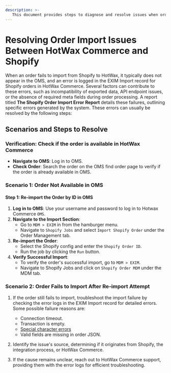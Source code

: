```yaml
---
description: >-
   This document provides steps to diagnose and resolve issues when orders fail to transfer from Shopify to HotWax Commerce (OMS).
---
```


# Resolving Order Import Issues Between HotWax Commerce and Shopify

When an order fails to import from Shopify to HotWax, it typically does not appear in the OMS, and an error is logged in the EXIM Import record for Shopify orders in HotWax Commerce. Several factors can contribute to these errors, such as incompatibility of exported data, API endpoint issues, or the absence of required meta fields during order processing. A report titled **The Shopify Order Import Error Report** details these failures, outlining specific errors generated by the system. These errors can usually be resolved by the following steps:

## Scenarios and Steps to Resolve

### Verification: Check if the order is available in HotWax Commerce
- **Navigate to OMS**: Log in to OMS.
- **Check Order**: Search the order on the OMS find order page to verify if the order is already available in OMS.

### Scenario 1: Order Not Available in OMS

#### Step 1: Re-import the Order by ID in OMS
1. **Log in to OMS**: Use your username and password to log in to Hotwax Commerce `OMS`.
2. **Navigate to the Import Section**:
   - Go to `MDM > EXIM` in from the hamburger menu.
   - Navigate to `Shopify Jobs` and select `Import Shopify Order` under the Order Management tab.
3. **Re-import the Order**:
   - Select the Shopify config and enter the `Shopify Order ID`.
   - Run the job by clicking the `Run` button.
4. **Verify Successful Import**:
   - To verify the order's successful import, go to `MDM > EXIM`.
   - Navigate to Shopify Jobs and click on `Shopify Order MDM` under the MDM tab.

### Scenario 2: Order Fails to Import After Re-import Attempt

1. If the order still fails to import, troubleshoot the import failure by checking the error logs in the EXIM Import record for detailed errors. Some possible failure reasons are:
    - Connection timeout.
    - Transaction is empty.
    - [Special character errors](https://docs.hotwax.co/documents/retail-operations/orders/order-management/troubleshooting/order-import)
    - Valid fields are missing in order JSON.

2. Identify the issue's source, determining if it originates from Shopify, the integration process, or HotWax Commerce.
3. If the cause remains unclear, reach out to HotWax Commerce support, providing them with the error logs for efficient troubleshooting.
